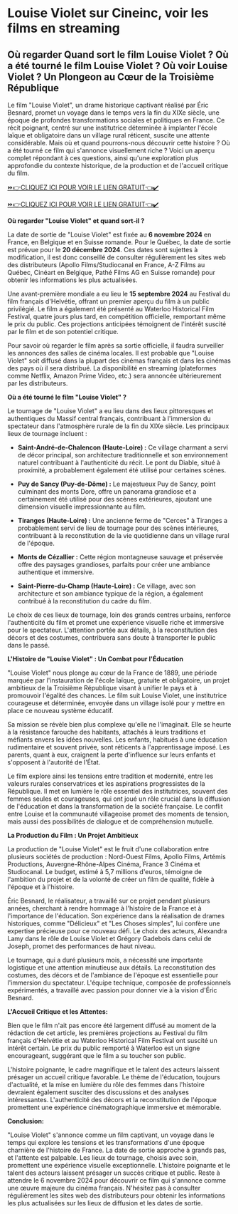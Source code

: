 # Louise Violet sur Cineinc, voir les films en streaming

## Où regarder Quand sort le film Louise Violet ? Où a été tourné le film Louise Violet ? Où voir Louise Violet ?  Un Plongeon au Cœur de la Troisième République

Le film "Louise Violet", un drame historique captivant réalisé par Éric Besnard, promet un voyage dans le temps vers la fin du XIXe siècle, une époque de profondes transformations sociales et politiques en France.  Ce récit poignant, centré sur une institutrice déterminée à implanter l'école laïque et obligatoire dans un village rural réticent, suscite une attente considérable.  Mais où et quand pourrons-nous découvrir cette histoire ?  Où a été tourné ce film qui s'annonce visuellement riche ?  Voici un aperçu complet répondant à ces questions, ainsi qu'une exploration plus approfondie du contexte historique, de la production et de l'accueil critique du film.

[⏩👉CLIQUEZ ICI POUR VOIR LE LIEN GRATUIT👈✔️](https://vostfrgratuitenfrance.blogspot.com/2024/11/louise-violet-en-vostfr-france-gratuit.html)

[⏩👉CLIQUEZ ICI POUR VOIR LE LIEN GRATUIT👈✔️](https://vostfrgratuitenfrance.blogspot.com/2024/11/louise-violet-en-vostfr-france-gratuit.html)

**Où regarder "Louise Violet" et quand sort-il ?**

La date de sortie de "Louise Violet" est fixée au **6 novembre 2024** en France, en Belgique et en Suisse romande.  Pour le Québec, la date de sortie est prévue pour le **20 décembre 2024**.  Ces dates sont sujettes à modification, il est donc conseillé de consulter régulièrement les sites web des distributeurs (Apollo Films/Studiocanal en France, A-Z Films au Québec, Cinéart en Belgique, Pathé Films AG en Suisse romande) pour obtenir les informations les plus actualisées.  

Une avant-première mondiale a eu lieu le **15 septembre 2024** au Festival du film français d'Helvétie, offrant un premier aperçu du film à un public privilégié.  Le film a également été présenté au Waterloo Historical Film Festival, quatre jours plus tard, en compétition officielle, remportant même le prix du public.  Ces projections anticipées témoignent de l'intérêt suscité par le film et de son potentiel critique.

Pour savoir où regarder le film après sa sortie officielle, il faudra surveiller les annonces des salles de cinéma locales.  Il est probable que "Louise Violet" soit diffusé dans la plupart des cinémas français et dans les cinémas des pays où il sera distribué.  La disponibilité en streaming (plateformes comme Netflix, Amazon Prime Video, etc.) sera annoncée ultérieurement par les distributeurs.


**Où a été tourné le film "Louise Violet" ?**

Le tournage de "Louise Violet" a eu lieu dans des lieux pittoresques et authentiques du Massif central français, contribuant à l'immersion du spectateur dans l'atmosphère rurale de la fin du XIXe siècle.  Les principaux lieux de tournage incluent :

* **Saint-André-de-Chalencon (Haute-Loire) :** Ce village charmant a servi de décor principal, son architecture traditionnelle et son environnement naturel contribuant à l'authenticité du récit.  Le pont du Diable, situé à proximité, a probablement également été utilisé pour certaines scènes.

* **Puy de Sancy (Puy-de-Dôme) :** Le majestueux Puy de Sancy, point culminant des monts Dore, offre un panorama grandiose et a certainement été utilisé pour des scènes extérieures, ajoutant une dimension visuelle impressionnante au film.

* **Tiranges (Haute-Loire) :** Une ancienne ferme de "Cerces" à Tiranges a probablement servi de lieu de tournage pour des scènes intérieures, contribuant à la reconstitution de la vie quotidienne dans un village rural de l'époque.

* **Monts de Cézallier :** Cette région montagneuse sauvage et préservée offre des paysages grandioses, parfaits pour créer une ambiance authentique et immersive.

* **Saint-Pierre-du-Champ (Haute-Loire) :** Ce village, avec son architecture et son ambiance typique de la région, a également contribué à la reconstitution du cadre du film.

Le choix de ces lieux de tournage, loin des grands centres urbains, renforce l'authenticité du film et promet une expérience visuelle riche et immersive pour le spectateur.  L'attention portée aux détails, à la reconstitution des décors et des costumes, contribuera sans doute à transporter le public dans le passé.


**L'Histoire de "Louise Violet" : Un Combat pour l'Éducation**

"Louise Violet" nous plonge au cœur de la France de 1889, une période marquée par l'instauration de l'école laïque, gratuite et obligatoire, un projet ambitieux de la Troisième République visant à unifier le pays et à promouvoir l'égalité des chances.  Le film suit Louise Violet, une institutrice courageuse et déterminée, envoyée dans un village isolé pour y mettre en place ce nouveau système éducatif.

Sa mission se révèle bien plus complexe qu'elle ne l'imaginait.  Elle se heurte à la résistance farouche des habitants, attachés à leurs traditions et méfiants envers les idées nouvelles.  Les enfants, habitués à une éducation rudimentaire et souvent privée, sont réticents à l'apprentissage imposé.  Les parents, quant à eux, craignent la perte d'influence sur leurs enfants et s'opposent à l'autorité de l'État.

Le film explore ainsi les tensions entre tradition et modernité, entre les valeurs rurales conservatrices et les aspirations progressistes de la République.  Il met en lumière le rôle essentiel des institutrices, souvent des femmes seules et courageuses, qui ont joué un rôle crucial dans la diffusion de l'éducation et dans la transformation de la société française.  Le conflit entre Louise et la communauté villageoise promet des moments de tension, mais aussi des possibilités de dialogue et de compréhension mutuelle.


**La Production du Film : Un Projet Ambitieux**

La production de "Louise Violet" est le fruit d'une collaboration entre plusieurs sociétés de production : Nord-Ouest Films, Apollo Films, Artémis Productions, Auvergne-Rhône-Alpes Cinéma, France 3 Cinéma et Studiocanal.  Le budget, estimé à 5,7 millions d'euros, témoigne de l'ambition du projet et de la volonté de créer un film de qualité, fidèle à l'époque et à l'histoire.

Éric Besnard, le réalisateur, a travaillé sur ce projet pendant plusieurs années, cherchant à rendre hommage à l'histoire de la France et à l'importance de l'éducation.  Son expérience dans la réalisation de drames historiques, comme "Délicieux" et "Les Choses simples", lui confère une expertise précieuse pour ce nouveau défi.  Le choix des acteurs, Alexandra Lamy dans le rôle de Louise Violet et Grégory Gadebois dans celui de Joseph, promet des performances de haut niveau.

Le tournage, qui a duré plusieurs mois, a nécessité une importante logistique et une attention minutieuse aux détails.  La reconstitution des costumes, des décors et de l'ambiance de l'époque est essentielle pour l'immersion du spectateur.  L'équipe technique, composée de professionnels expérimentés, a travaillé avec passion pour donner vie à la vision d'Éric Besnard.


**L'Accueil Critique et les Attentes:**

Bien que le film n'ait pas encore été largement diffusé au moment de la rédaction de cet article, les premières projections au Festival du film français d'Helvétie et au Waterloo Historical Film Festival ont suscité un intérêt certain.  Le prix du public remporté à Waterloo est un signe encourageant, suggérant que le film a su toucher son public.

L'histoire poignante, le cadre magnifique et le talent des acteurs laissent présager un accueil critique favorable.  Le thème de l'éducation, toujours d'actualité, et la mise en lumière du rôle des femmes dans l'histoire devraient également susciter des discussions et des analyses intéressantes.  L'authenticité des décors et la reconstitution de l'époque promettent une expérience cinématographique immersive et mémorable.


**Conclusion:**

"Louise Violet" s'annonce comme un film captivant, un voyage dans le temps qui explore les tensions et les transformations d'une époque charnière de l'histoire de France.  La date de sortie approche à grands pas, et l'attente est palpable.  Les lieux de tournage, choisis avec soin, promettent une expérience visuelle exceptionnelle.  L'histoire poignante et le talent des acteurs laissent présager un succès critique et public.  Reste à attendre le 6 novembre 2024 pour découvrir ce film qui s'annonce comme une œuvre majeure du cinéma français.  N'hésitez pas à consulter régulièrement les sites web des distributeurs pour obtenir les informations les plus actualisées sur les lieux de diffusion et les dates de sortie.
